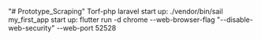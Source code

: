 "# Prototype_Scraping" 
Torf-php laravel start up: ./vendor/bin/sail
my_first_app start up: flutter run -d chrome --web-browser-flag "--disable-web-security" --web-port 52528
